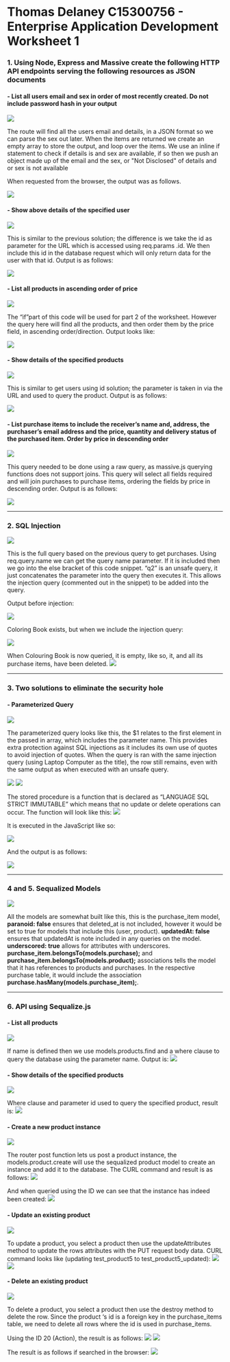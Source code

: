 # **Thomas Delaney C15300756 - Enterprise Application Development Worksheet 1**

### 1.	Using Node, Express and Massive create the following HTTP API endpoints serving the following resources as JSON documents
#### - List all users email and sex in order of most recently created. Do not include password hash in your output
![](./images/1a_1.png)

The route will find all the users email and details, in a JSON format so we can parse the sex out later. When the items are returned we create an empty array to store the output, and loop over the items. We use an inline if statement to check if details is and sex are available, if so then we push an object made up of the email and the sex, or "Not Disclosed" of details and or sex is not available

When requested from the browser, the output was as follows.

![](./images/1a_2.png)

#### - Show above details of the specified user
![](./images/1b_1.png)

This is similar to the previous solution; the difference is we take the id as parameter for the URL which is accessed using req.params
.id. We then include this id in the database request which will only return data for the user with that id. Output is as follows:

![](./images/1b_2.png)


#### - List all products in ascending order of price
![](./images/1c_1.png)

The “if”part of this code will be used for part 2 of the worksheet. However the query here will find all the products, and then order them by the price field, in ascending order/direction. Output looks like:

![](./images/1c_2.png)

#### - Show details of the specified products
![](./images/1d_1.png)

This is similar to get users using id solution; the parameter is taken in via the URL and used to query the product. Output is as follows:

![](./images/1d_2.png)

#### - List purchase items to include the receiver’s name and, address, the purchaser’s email address and the price, quantity and delivery status of the purchased item. Order by price in descending order

![](./images/1e_1.png)

This query needed to be done using a raw query, as massive.js querying functions does not support joins. This query will select all fields required and will join purchases to purchase items, ordering the fields by price in descending order. Output is as follows:

![](./images/1e_2.png)

------------

### 2. SQL Injection
![](./images/2_1.png)

This is the full query based on the previous query to get purchases. Using req.query.name we can get the query name parameter. If it is included then we go into the else bracket of this code snippet. “q2” is an unsafe query, it just concatenates the parameter into the query then executes it. This allows the injection query (commented out in the snippet) to be added into the query.

Output before injection:

![](./images/2_2.png)

Coloring Book exists, but when we include the injection query:

![](./images/2_3.png)

When Colouring Book is now queried, it is empty, like so, it, and all its purchase items, have been deleted.
![](./images/2_4.png)

------------

### 3. Two solutions to eliminate the security hole
#### - Parameterized Query
![](./images/3_1.png)

The parameterized query looks like this, the $1 relates to the first element in the passed in array, which includes the parameter name. This provides extra protection against SQL injections as it includes its own use of quotes to avoid injection of quotes. When the query is ran with the same injection query (using Laptop Computer as the title), the row still remains, even with the same output as when executed with an unsafe query.

![](./images/3_2.png)
![](./images/3_3.png)

The stored procedure is a function that is declared as “LANGUAGE SQL STRICT IMMUTABLE” which means that no update or delete operations can occur. The function will look like this:
![](./images/3_4.png)

It is executed in the JavaScript like so:

![](./images/3_5.png)

And the output is as follows:

![](./images/3_6.png)

------------

### 4 and 5. Sequalized Models
![](./images/4-5.JPG)

All the models are somewhat built like this, this is the purchase_item model, **paranoid: false** ensures that deleted_at is not included, however it would be set to true for models that include this (user, product). **updatedAt: false** ensures that updatedAt is note included in any queries on the model. **underscored: true** allows for attributes with underscores. **purchase_item.belongsTo(models.purchase);** and **purchase_item.belongsTo(models.product);** associations tells the model that it has references to products and purchases. In the respective purchase table, it would include the association **purchase.hasMany(models.purchase_item);**. 

------------

### 6. API using Sequalize.js
#### - List all products
![](./images/4a_1.png)

If name is defined then we use models.products.find and a where clause to query the database using the parameter name. Output is:
![](./images/4a_2.png)

#### - Show details of the specified products
![](./images/4b_1.png)

Where clause and parameter id used to query the specified product, result is:
![](./images/4b_2.png)

#### - Create a new product instance
![](./images/4c_1.png)

The router post function lets us post a product instance, the models.product.create will use the sequalized product model to create an instance and add it to the database. The CURL command and result is as follows:
![](./images/4c_2.png)

And when queried using the ID we can see that the instance has indeed been created:
![](./images/4c_3.png)

#### - Update an existing product
![](./images/4d_1.png)

To update a product, you select a product then use the updateAttributes method to update the rows attributes with the PUT request body data. CURL command looks like (updating test_product5 to test_product5_updated):
![](./images/4d_2.png)
![](./images/4d_3.png)

#### - Delete an existing product
![](./images/4e_1.png)

To delete a product, you select a product then use the destroy method to delete the row. Since the product ‘s id is a foreign key in the purchase_items table, we need to delete all rows where the id is used in purchase_items. 

Using the ID 20 (Action), the result is as follows:
![](./images/4e_2.png)
![](./images/4e_3.png)

The result is as follows if searched in the browser:
![](./images/4e_4.png)
